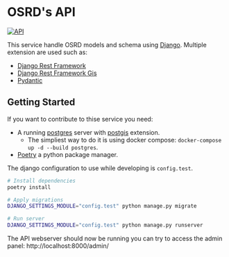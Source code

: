 # OSRD's API

[![API](https://github.com/DGEXSolutions/osrd/actions/workflows/api.yml/badge.svg)](https://github.com/DGEXSolutions/osrd/actions/workflows/api.yml)

This service handle OSRD models and schema using [Django](https://www.djangoproject.com/).
Multiple extension are used such as:
  - [Django Rest Framework](https://www.django-rest-framework.org/)
  - [Django Rest Framework Gis](https://github.com/openwisp/django-rest-framework-gis)
  - [Pydantic](https://pydantic-docs.helpmanual.io/)

## Getting Started

If you want to contribute to thise service you need:

- A running [postgres](https://www.postgresql.org/) server with [postgis](https://postgis.net/)
extension.
  - The simpliest way to do it is using docker compose: `docker-compose up -d --build postgres`.
- [Poetry](https://python-poetry.org/) a python package manager.

The django configuration to use while developing is `config.test`.

```sh
# Install dependencies
poetry install

# Apply migrations
DJANGO_SETTINGS_MODULE="config.test" python manage.py migrate

# Run server
DJANGO_SETTINGS_MODULE="config.test" python manage.py runserver
```

The API webserver should now be running you can try to access the admin panel: http://localhost:8000/admin/
